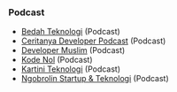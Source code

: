 ### Podcast

* [Bedah Teknologi](https://www.listennotes.com/podcasts/bedah-teknologi-akbarul-huda-q4xfBAyNmdl) (Podcast)
* [Ceritanya Developer Podcast](https://anchor.fm/ceritanya-developer) (Podcast)
* [Developer Muslim](https://devmuslim.id) (Podcast)
* [Kode Nol](https://anchor.fm/deep-tech) (Podcast)
* [Kartini Teknologi](https://kartiniteknologi.id) (Podcast)
* [Ngobrolin Startup & Teknologi](https://anchor.fm/ngobrolinstartup) (Podcast)
